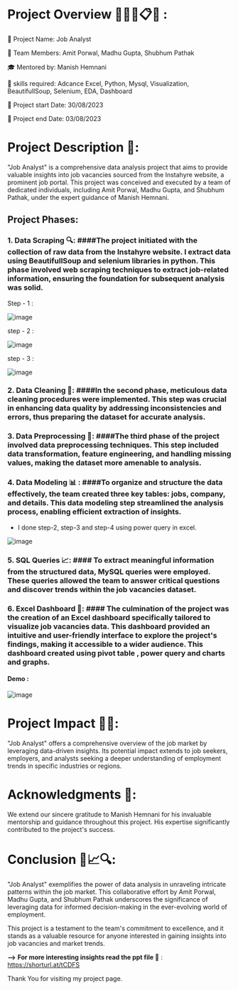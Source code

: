 # Project Overview 👩🏻‍💻📋🎯 :

📌 Project Name: Job Analyst

👥 Team Members: Amit Porwal, Madhu Gupta, Shubhum Pathak

🎓 Mentored by: Manish Hemnani

🔧 skills required: Adcance Excel, Python, Mysql, Visualization, BeautifullSoup, Selenium, EDA, Dashboard

📅 Project start Date: 30/08/2023

📅 Project end Date: 03/08/2023


# Project Description 📁:

"Job Analyst" is a comprehensive data analysis project that aims to provide valuable insights into job vacancies sourced from the Instahyre website, a prominent job portal. This project was conceived and executed by a team of dedicated individuals, including Amit Porwal, Madhu Gupta, and Shubhum Pathak, under the expert guidance of Manish Hemnani.

## Project Phases:

### 1. Data Scraping 🔍: ####The project initiated with the collection of raw data from the Instahyre website. I extract data using BeautifullSoup and selenium libraries in python. This phase involved web scraping techniques to extract job-related information, ensuring the foundation for subsequent analysis was solid.

Step - 1 :

![image](https://github.com/amit9690/Job_Analytics/assets/129444885/dd6acc13-a960-4912-a224-d59a0fa96da4)

step - 2 :

![image](https://github.com/amit9690/Job_Analytics/assets/129444885/59170331-6e2c-4644-b524-72ed27dbbd67)

step - 3 :

![image](https://github.com/amit9690/Job_Analytics/assets/129444885/d8d13a34-26fe-4992-bc55-ea15986cebbe)


### 2. Data Cleaning 🧹: ####In the second phase, meticulous data cleaning procedures were implemented. This step was crucial in enhancing data quality by addressing inconsistencies and errors, thus preparing the dataset for accurate analysis. 


### 3. Data Preprocessing 🔧: ####The third phase of the project involved data preprocessing techniques. This step included data transformation, feature engineering, and handling missing values, making the dataset more amenable to analysis.

### 4. Data Modeling 📊 : ####To organize and structure the data effectively, the team created three key tables: jobs, company, and details. This data modeling step streamlined the analysis process, enabling efficient extraction of insights.

* I done step-2, step-3 and step-4 using power query in excel.

![image](https://github.com/amit9690/Job_Analytics/assets/129444885/3353e06a-d192-4a1e-995f-f86e0565b61f)

### 5. SQL Queries 📈: #### To extract meaningful information from the structured data, MySQL queries were employed. These queries allowed the team to answer critical questions and discover trends within the job vacancies dataset.


### 6. Excel Dashboard 📄: #### The culmination of the project was the creation of an Excel dashboard specifically tailored to visualize job vacancies data. This dashboard provided an intuitive and user-friendly interface to explore the project's findings, making it accessible to a wider audience. This dashboard created using pivot table , power query and charts and graphs.


#### Demo : 

![image](https://github.com/amit9690/Job_Analytics/assets/129444885/db92173d-81b5-459d-8374-cfad5d1d282d)



# Project Impact 📜🔧:

"Job Analyst" offers a comprehensive overview of the job market by leveraging data-driven insights. Its potential impact extends to job seekers, employers, and analysts seeking a deeper understanding of employment trends in specific industries or regions.


# Acknowledgments 🙏:

We extend our sincere gratitude to Manish Hemnani for his invaluable mentorship and guidance throughout this project. His expertise significantly contributed to the project's success.


# Conclusion 🚀📈🔍:

"Job Analyst" exemplifies the power of data analysis in unraveling intricate patterns within the job market. This collaborative effort by Amit Porwal, Madhu Gupta, and Shubhum Pathak underscores the significance of leveraging data for informed decision-making in the ever-evolving world of employment.

This project is a testament to the team's commitment to excellence, and it stands as a valuable resource for anyone interested in gaining insights into job vacancies and market trends.


**-->** **For more interesting insights read the ppt file 📜** : https://shorturl.at/tCDFS


Thank You for visiting my project page.


























